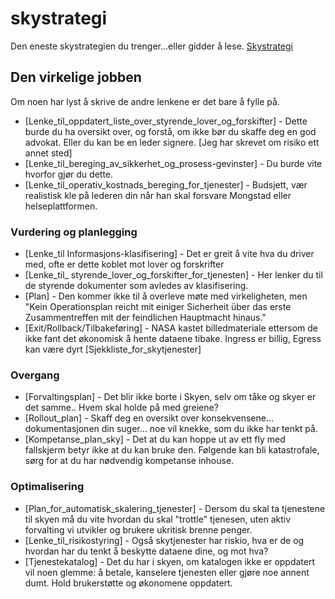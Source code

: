 # skystrategi
Den eneste skystrategien du trenger...eller gidder å lese.
[Skystrategi](./skystrategi.md)


## Den virkelige jobben
Om noen har lyst å skrive de andre lenkene er det bare å fylle på.

* [Lenke_til_oppdatert_liste_over_styrende_lover_og_forskifter] - Dette burde du ha oversikt over, og forstå, om ikke bør du skaffe deg en god advokat. Eller du kan be en leder signere. [Jeg har skrevet om risiko ett annet sted]
* [Lenke_til_bereging_av_sikkerhet_og_prosess-gevinster] - Du burde vite hvorfor gjør du dette.
* [Lenke_til_operativ_kostnads_bereging_for_tjenester] - Budsjett, vær realistisk kle på lederen din når han skal forsvare Mongstad eller helseplattformen.

### Vurdering og planlegging

*  [Lenke_til Informasjons-klasifisering] - Det er greit å vite hva du driver med,  ofte er dette koblet mot lover og forskrifter
*  [Lenke_til_ styrende_lover_og_forskifter_for_tjenesten] - Her lenker du til de styrende dokumenter som avledes av klasifisering.
*  [Plan] - Den kommer ikke til å overleve møte med virkeligheten, men "Kein Operationsplan reicht mit einiger Sicherheit über das erste Zusammentreffen mit der feindlichen Hauptmacht hinaus."
*  [Exit/Rollback/Tilbakeføring] - NASA kastet billedmateriale ettersom de ikke fant det økonomisk å hente dataene tibake.  Ingress er billig, Egress kan være dyrt [Sjekkliste_for_skytjenester]

### Overgang

*  [Forvaltingsplan] - Det blir ikke borte i Skyen, selv om tåke og skyer er det samme.. Hvem skal holde på med greiene?
*  [Rollout_plan] - Skaff deg en oversikt over konsekvensene... dokumentasjonen din suger... noe vil knekke, som du ikke har tenkt på.
*  [Kompetanse_plan_sky] - Det at du kan hoppe ut av ett fly med fallskjerm betyr ikke at du kan bruke den.  Følgende kan bli katastrofale, sørg for at du har nødvendig kompetanse inhouse. 

### Optimalisering

*  [Plan_for_automatisk_skalering_tjenester] - Dersom du skal ta tjenestene til skyen må du vite hvordan du skal "trottle" tjenesen, uten aktiv forvalting vi utvikler og brukere ukritisk brenne penger.
*  [Lenke_til_risikostyring] -  Også skytjenester har riskio, hva er de og hvordan har du tenkt å beskytte dataene dine, og mot hva?
*  [Tjenestekatalog] - Det du har i skyen, om katalogen ikke er oppdatert vil noen glemme: å betale, kanselere tjenesten eller gjøre noe annent dumt.  Hold brukerstøtte og økonomene oppdatert.
